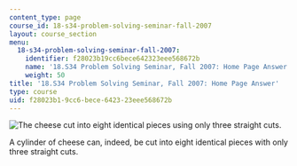 ```yaml
---
content_type: page
course_id: 18-s34-problem-solving-seminar-fall-2007
layout: course_section
menu:
  18-s34-problem-solving-seminar-fall-2007:
    identifier: f28023b19cc6bece642323eee568672b
    name: '18.S34 Problem Solving Seminar, Fall 2007: Home Page Answer'
    weight: 50
title: '18.S34 Problem Solving Seminar, Fall 2007: Home Page Answer'
type: course
uid: f28023b1-9cc6-bece-6423-23eee568672b
---
```


![The cheese cut into eight identical pieces using only three straight cuts. ](/courses/mathematics/18-s34-problem-solving-seminar-fall-2007/18.s34-problem-solving-seminar-fall-2007-home-page-answer/cheeseproj.jpg)

A cylinder of cheese can, indeed, be cut into eight identical pieces with only three straight cuts.